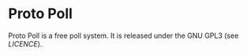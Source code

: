 Proto Poll
==========

Proto Poll is a free poll system. It is released under the GNU GPL3 (see *LICENCE*). 

